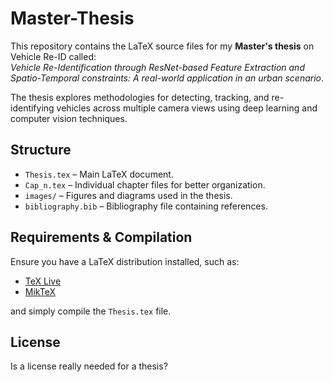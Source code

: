# Master-Thesis

This repository contains the LaTeX source files for my **Master's thesis** on Vehicle Re-ID called:<br>
_Vehicle Re-Identification through ResNet-based Feature Extraction and Spatio-Temporal constraints: A real-world application in an urban scenario_.

The thesis explores methodologies for detecting, tracking, and re-identifying vehicles across multiple camera views using deep learning and computer vision techniques.

## Structure
- `Thesis.tex` – Main LaTeX document.
- `Cap_n.tex` – Individual chapter files for better organization.
- `images/` – Figures and diagrams used in the thesis.
- `bibliography.bib` – Bibliography file containing references.

## Requirements & Compilation
Ensure you have a LaTeX distribution installed, such as:
- [TeX Live](https://www.tug.org/texlive/)
- [MikTeX](https://miktex.org/)

and simply compile the `Thesis.tex` file.

## License
Is a license really needed for a thesis?
